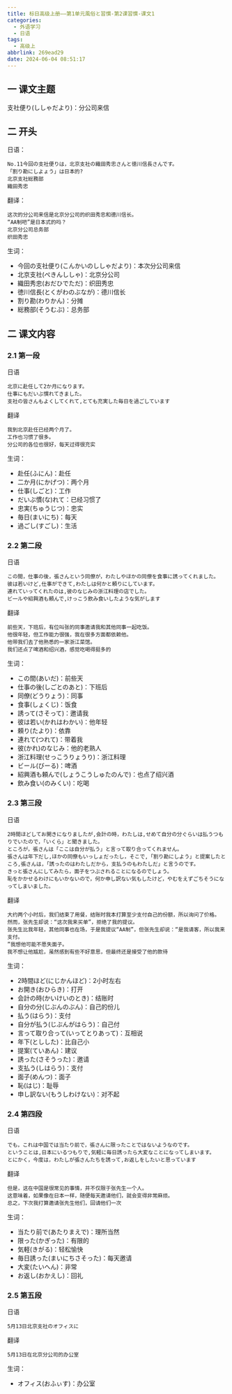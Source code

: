 ```yaml
---
title: 标日高级上册——第1单元風俗と習慣-第2课習慣-课文1
categories:
  - 外语学习
  - 日语
tags:
  - 高级上
abbrlink: 269ead29
date: 2024-06-04 08:51:17
---
```

## 一 课文主题

支社便り(ししゃだより)：分公司来信

<!--more-->

## 二 开头

日语：

```
No.11今回の支社便りは，北京支社の織田秀忠さんと徳川信長さんです。
「割り勘にしよょう」は日本的?
北京支社総務部
織田秀忠
```

翻译：

```
这次的分公司来信是北京分公司的织田秀忠和德川信长。
“AA制吧”是日本式的吗？
北京分公司总务部
织田秀忠
```

生词：

*  今回の支社便り(こんかいのししゃだより)：本次分公司来信
* 北京支社(ぺきんししゃ)：北京分公司
* 織田秀忠(おだひでただ)：织田秀忠
* 徳川信長(とくがわのぶなが)：德川信长
* 割り勘(わりかん)：分摊
* 総務部(そうむぶ)：总务部

## 二 课文内容

### 2.1 第一段

日语

```
北京に赴任して2か月になります。
仕事にもだいぶ慣れてきました。
支社の皆さんもよくしてくれて,とても充実した毎日を過ごしています
```

翻译

```
我到北京赴任已经两个月了。
工作也习惯了很多。
分公司的各位也很好，每天过得很充实
```

生词：

* 赴任(ふにん)：赴任
* 二か月(にかげつ)：两个月
* 仕事(しごと)：工作
* だいぶ慣(な)れて：已经习惯了
* 忠実(ちゅうじつ)：忠实
* 毎日(まいにち)：每天
* 過ごし(すごし)：生活

### 2.2 第二段

日语

```
この間，仕事の後，張さんという同僚が，わたしやほかの同僚を食事に誘ってくれました。
彼は若いけど,仕事ができて,わたしは何かと頼りにしています。
連れていってくれたのは,彼のなじみの浙江料理の店でした。
ビ一ルや紹興酒も頼んで,けっこう飲み食いしたような気がします
```

翻译

```
前些天，下班后，有位叫张的同事邀请我和其他同事一起吃饭。
他很年轻，但工作能力很强，我在很多方面都依赖他。
他带我们去了他熟悉的一家浙江菜馆。
我们还点了啤酒和绍兴酒，感觉吃喝得挺多的
```

生词：

* この間(あいだ)：前些天
* 仕事の後(しごとのあと)：下班后
* 同僚(どうりょう)：同事
* 食事(しょくじ)：饭食
* 誘って(さそって)：邀请我
* 彼は若い(かれはわかい)：他年轻
* 頼り(たより)：依靠
* 連れて(つれて)：带着我
* 彼(かれ)のなじみ：他的老熟人
* 浙江料理(せっこうりょうり)：浙江料理
* ビール(びーる)：啤酒
* 紹興酒も頼んで(しょうこうしゅたのんで)：也点了绍兴酒
* 飲み食い(のみくい)：吃喝

### 2.3 第三段

日语

```
2時間ほどしてお開きになりましたが,会計の時，わたしは,せめて自分の分ぐらいは払うつもりでいたので，「いくら」と聞きました。
ところが，張さんは「ここは自分が払う」と言って取り合ってくれません。
張さんは年下だし,ほかの同僚もいっしょだったし，そこで,「割り勘にしよう」と提案したところ,張さんは，「誘ったのはわたしだから，支払うのもわたしだ」と言うのです。
きっと張さんにしてみたら，面子をつぶされることになるのでしょう。
恥をかかせるわけにもいかないので，何か申し訳ない気もしたけど，やむをえずごちそうになってしまいました。
```

翻译

```
大约两个小时后，我们结束了用餐，结账时我本打算至少支付自己的份额，所以询问了价格。
然而，张先生却说：“这次我来买单”，拒绝了我的提议。
张先生比我年轻，其他同事也在场，于是我提议“AA制”，但张先生却说：“是我请客，所以我来支付。
”我想他可能不愿失面子。
我不想让他尴尬，虽然感到有些不好意思，但最终还是接受了他的款待
```

生词：

* 2時間ほど(にじかんほど)：2小时左右
* お開き(おひらき)：打开
* 会計の時(かいけいのとき)：结账时
* 自分の分(じぶんのぶん)：自己的份儿
* 払う(はらう)：支付
* 自分が払う(じぶんがはらう)：自己付
* 言って取り合って(いってとりあって)：互相说
* 年下(としした)：比自己小
* 提案(ていあん)：建议
* 誘った(さそうった)：邀请
* 支払う(しはらう)：支付
* 面子(めんつ)：面子
* 恥(はじ)：耻辱
* 申し訳ない(もうしわけない)：对不起

### 2.4 第四段

日语

```
でも，これは中国では当たり前で，張さんに限ったことではないようなのです。
ということは,日本にいるつもりで,気軽に毎日誘ったら大変なことになってしまいます。
とにかく，今度は，わたしが張さんたちを誘って,お返しをしたいと思っています
```

翻译

```
但是，这在中国是很常见的事情，并不仅限于张先生一个人。
这意味着，如果像在日本一样，随便每天邀请他们，就会变得非常麻烦。
总之，下次我打算邀请张先生他们，回请他们一次
```

生词：

* 当たり前で(あたりまえで)：理所当然
* 限った(かぎった)：有限的
* 気軽(きがる)：轻松愉快
* 毎日誘った(まいにちさそった)：每天邀请
* 大変(たいへん)：非常
* お返し(おかえし)：回礼

### 2.5 第五段

日语

```
5月13日北京支社のオフィスに
```

翻译

```
5月13日在北京分公司的办公室
```

生词：

* オフィス(おふぃす)：办公室

